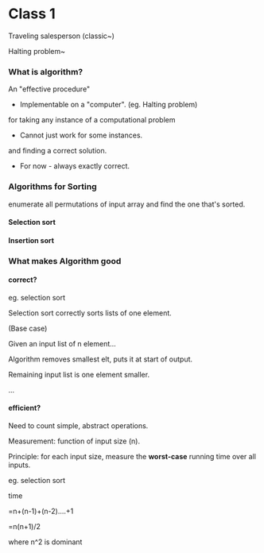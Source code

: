 # Class 1

Traveling salesperson (classic~)

Halting problem~

### What is algorithm?

An "effective procedure" 

* Implementable on a "computer". (eg. Halting problem)

for taking any instance of a computational problem 

* Cannot just work for some instances.

and finding a correct solution.

* For now - always exactly correct.

### Algorithms for Sorting

enumerate all permutations of input array and find the one that's sorted.

#### Selection sort

#### Insertion sort

### What makes Algorithm good

#### correct?

eg. selection sort

Selection sort correctly sorts lists of one element.

(Base case)

Given an input list of n element...

Algorithm removes smallest elt, puts it at start of output.

Remaining input list is one element smaller.

...

#### efficient?

Need to count simple, abstract operations.

Measurement: function of input size (n).

Principle: for each input size, measure the **worst-case** running time over all inputs.

eg. selection sort

time

=n+(n-1)+(n-2)....+1

=n(n+1)/2

where n^2 is dominant

